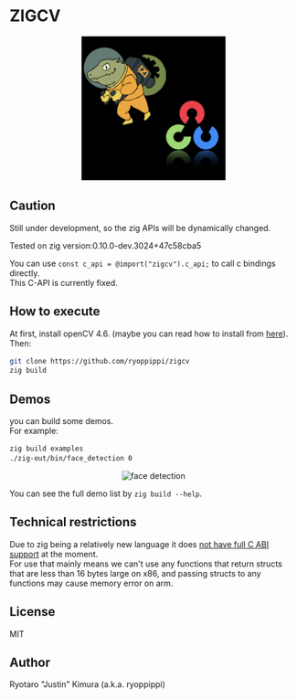 # ZIGCV

<div align="center">
  <img src="./logo/zigcv.png" width="50%" />
</div>

## Caution
Still under development, so the zig APIs will be dynamically changed.

Tested on zig version:0.10.0-dev.3024+47c58cba5

You can use `const c_api = @import("zigcv").c_api;` to call c bindings directly.  
This C-API is currently fixed.

## How to execute

At first, install openCV 4.6. (maybe you can read how to install from [here](https://github.com/hybridgroup/gocv#how-to-install)).  
Then:

```sh
git clone https://github.com/ryoppippi/zigcv
zig build 
```
## Demos 
you can build some demos.  
For example:
```sh
zig build examples
./zig-out/bin/face_detection 0
```
<div align="center">
  <img width="400" alt="face detection" src="https://user-images.githubusercontent.com/1560508/188515175-4d344660-5680-43e7-9b74-3bad92507430.gif">
</div>

You can see the full demo list by `zig build --help`.

## Technical restrictions

Due to zig being a relatively new language it does [not have full C ABI support](https://github.com/ziglang/zig/issues/1481) at the moment.  
For use that mainly means we can't use any functions that return structs that are less than 16 bytes large on x86, and passing structs to any functions may cause memory error on arm.

## License

MIT

## Author

Ryotaro "Justin" Kimura (a.k.a. ryoppippi)



